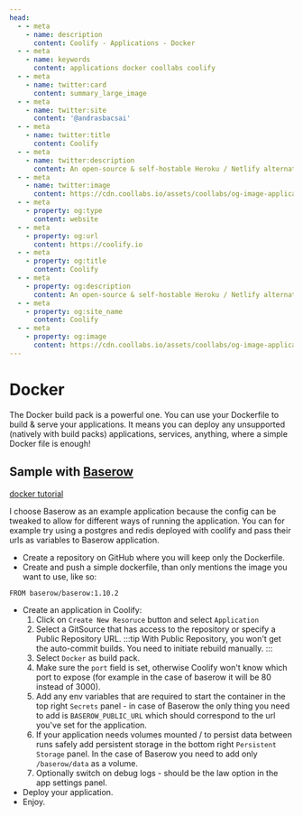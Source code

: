 ```yaml
---
head:
  - - meta
    - name: description
      content: Coolify - Applications - Docker
  - - meta
    - name: keywords
      content: applications docker coollabs coolify 
  - - meta
    - name: twitter:card
      content: summary_large_image
  - - meta
    - name: twitter:site
      content: '@andrasbacsai'
  - - meta
    - name: twitter:title
      content: Coolify
  - - meta
    - name: twitter:description
      content: An open-source & self-hostable Heroku / Netlify alternative.
  - - meta
    - name: twitter:image
      content: https://cdn.coollabs.io/assets/coollabs/og-image-applications.png
  - - meta
    - property: og:type
      content: website
  - - meta
    - property: og:url
      content: https://coolify.io
  - - meta
    - property: og:title
      content: Coolify
  - - meta
    - property: og:description
      content: An open-source & self-hostable Heroku / Netlify alternative.
  - - meta
    - property: og:site_name
      content: Coolify
  - - meta
    - property: og:image
      content: https://cdn.coollabs.io/assets/coollabs/og-image-applications.png
---
```

# Docker
The Docker build pack is a powerful one. You can use your Dockerfile to build & serve your applications. It means you can deploy any unsupported (natively with build packs) applications, services, anything, where a simple Docker file is enough!

## Sample with [Baserow](https://baserow.io/)

[docker tutorial](https://baserow.io/docs/installation%2Finstall-with-docker)

I choose Baserow as an example application because the config can be tweaked to allow for different ways of running the application. You can for example try using a postgres and redis deployed with coolify and pass their urls as variables to Baserow application.

- Create a repository on GitHub where you will keep only the Dockerfile.
- Create and push a simple dockerfile, than only mentions the image you want to use, like so:

```docker
FROM baserow/baserow:1.10.2
```

- Create an application in Coolify:
   1. Click on `Create New Resoruce` button and select `Application`
   2. Select a GitSource that has access to the repository or specify a Public Repository URL.
   :::tip
   With Public Repository, you won't get the auto-commit builds. You need to initiate rebuild manually.
   :::
   3. Select `Docker` as build pack.
   4. Make sure the `port` field is set, otherwise Coolify won't know which port to expose (for example in the case of baserow it will be 80 instead of 3000).
   5. Add any env variables that are required to start the container in the top right `Secrets` panel - in case of Baserow the only thing you need to add is `BASEROW_PUBLIC_URL` which should correspond to the url you've set for the application.
   6. If your application needs volumes mounted / to persist data between runs safely add persistent storage in the bottom right `Persistent Storage` panel. In the case of Baserow you need to add only `/baserow/data` as a volume.
   7. Optionally switch on debug logs - should be the law option in the app settings panel.
- Deploy your application.
- Enjoy.
